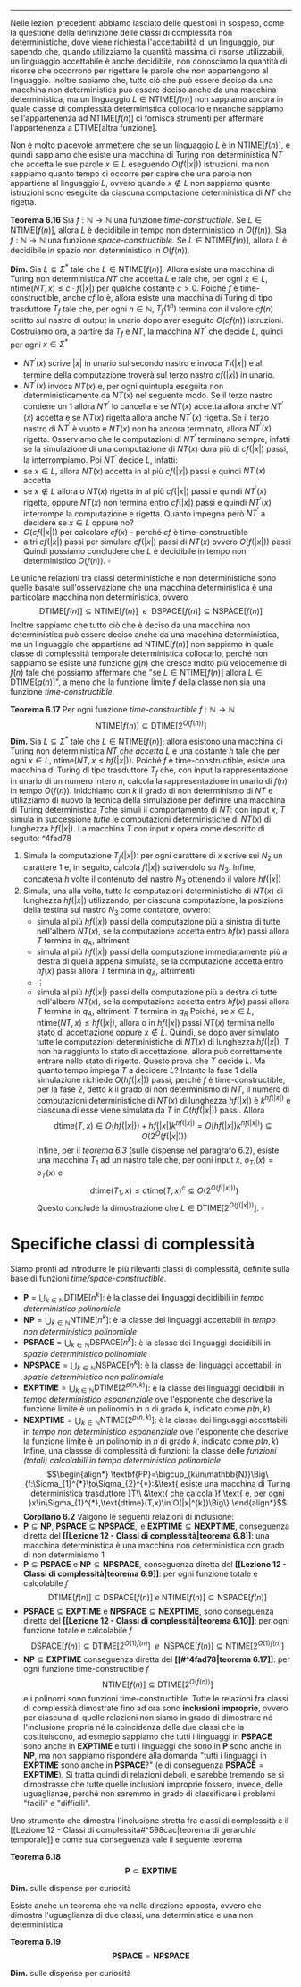 *********
Nelle lezioni precedenti abbiamo lasciato delle questioni in sospeso, come la questione della definizione delle classi di complessità non deterministiche, dove viene richiesta l'accettabilità di un linguaggio, pur sapendo che, quando utilizziamo la quantità massima di risorse utilizzabili, un linguaggio accettabile è anche decidibile, non conosciamo la quantità di risorse che occorrono per rigettare le parole che non appartengono al linguaggio. 
Inoltre sapiamo che, tutto ciò che può essere deciso da una macchina non deterministica può essere deciso anche da una macchina deterministica, ma un linguaggio $L\in\text{NTIME}[f(n)]$ non sappiamo ancora in quale classe di complessità deterministica collocarlo e neanche sappiamo se l'appartenenza ad $\text{NTIME}[f(n)]$ ci fornisca strumenti per affermare l'appartenenza a $\text{DTIME[altra funzione]}$. 

Non è molto piacevole ammettere che se un linguaggio $L$ è in $\text{NTIME}[f(n)]$, e quindi sappiamo che esiste una macchina di Turing non deterministica $NT$ che accetta le sue parole $x\in L$ eseguendo $O(f(|x|))$ istruzioni, ma non sappiamo quanto tempo ci occorre per capire che una parola non appartiene al linguaggio $L$, ovvero quando $x\not\in L$ non sappiamo quante istruzioni sono eseguite da ciascuna computazione deterministica di $NT$ che rigetta.

**Teorema 6.16**
Sia $f:\mathbb{N}\to\mathbb{N}$ una funzione *time-constructible*. Se $L\in\text{NTIME}[f(n)]$, allora $L$ è decidibile in tempo non deterministico in $O(f(n))$. 
Sia $f:\mathbb{N}\to\mathbb{N}$ una funzione *space-constructible*. Se $L\in\text{NTIME}[f(n)]$, allora $L$ è decidibile in spazio non deterministico in $O(f(n))$.

**Dim.**
Sia $L\subseteq \Sigma^{*}$ tale che $L\in\text{NTIME}[f(n)]$. Allora esiste una macchina di Turing non deterministica $NT$ che accetta $L$ e tale che, per ogni $x\in L$, $\text{ntime}(NT,x)\le c\cdot f(|x|)$ per qualche costante $c>0$. 
Poiché $f$ è time-constructible, anche $cf$ lo è, allora esiste una macchina di Turing di tipo trasduttore $T_{f}$ tale che, per ogni $n\in\mathbb{N}$, $T_{f}(1^{n})$ termina con il valore $cf(n)$ scritto sul nastro di output in unario dopo aver eseguito $O(cf(n))$ istruzioni. 
Costruiamo ora, a partire da $T_{f}$ e $NT$, la macchina $NT^{'}$ che decide $L$, quindi per ogni $x\in\Sigma^{*}$
- $NT^{'}(x)$ scrive $|x|$ in unario sul secondo nastro e invoca $T_{f}(|x|)$ e al termine della computazione troverà sul terzo nastro $cf(|x|)$ in unario.
- $NT^{'}(x)$ invoca $NT(x)$ e, per ogni quintupla eseguita non deterministicamente da $NT(x)$ nel seguente modo. Se il terzo nastro contiene un $1$ allora $NT^{'}$ lo cancella e se $NT(x)$ accetta allora anche $NT^{'}(x)$ accetta e se $NT(x)$ rigetta allora anche $NT^{'}(x)$ rigetta. Se il terzo nastro di $NT^{'}$ è vuoto e $NT(x)$ non ha ancora terminato, allora $NT^{'}(x)$ rigetta. 
Osserviamo che le computazioni di $NT^{'}$ terminano sempre, infatti se la simulazione di una computazione di $NT(x)$ dura più di $cf(|x|)$ passi, la interrompiamo. Poi $NT^{'}$ decide $L$, infatti: 
- se $x\in L$, allora $NT(x)$ accetta in al più $cf(|x|)$ passi e quindi $NT^{'}(x)$ accetta
- se $x\not\in L$ allora o $NT(x)$ rigetta in al più $cf(|x|)$ passi e quindi $NT^{'}(x)$ rigetta, oppure $NT(x)$ non termina entro $cf(|x|)$ passi e quindi $NT^{'}(x)$ interrompe la computazione e rigetta.
Quanto impegna però $NT^{'}$ a decidere se $x\in L$ oppure no?
- $O(cf(|x|))$ per calcolare $cf(x)$ - perché $cf$ è  time-constructible
- altri $cf(|x|)$ passi per simulare $cf(|x|)$ passi di $NT(x)$ ovvero $O(f(|x|))$ passi
Quindi possiamo concludere che $L$ è decidibile in tempo non deterministico $O(f(n))$. $\square$ 

Le uniche relazioni tra classi deterministiche e non deterministiche sono quelle basate sull'osservazione che una macchina deterministica è una particolare macchina non deterministica, ovvero $$\text{DTIME}[f(n)]\subseteq\text{NTIME}[f(n)]\:\:e\:\:\text{DSPACE}[f(n)]\subseteq\text{NSPACE}[f(n)]$$ Inoltre sappiamo che tutto ciò che è deciso da una macchina non deterministica può essere deciso anche da una macchina deterministica, ma un linguaggio che appartiene ad $\text{NTIME}[f(n)]$ non sappiamo in quale classe di complessità temporale deterministica collocarlo, perché non sappiamo se esiste una funzione $g(n)$ che cresce molto più velocemente di $f(n)$ tale che possiamo affermare che "se $L\in\text{NTIME}[f(n)]$ allora $L\in\text{DTIME}[g(n)]$", a meno che la funzione limite $f$ della classe non sia una funzione *time-constructible*.

**Teorema 6.17**
Per ogni funzione *time-constructible* $f:\mathbb{N}\to\mathbb{N}$ $$\text{NTIME}[f(n)]\subseteq\text{DTIME}[2^{O(f(n))}]$$
**Dim.**
Sia $L\subseteq\Sigma^{*}$ tale che $L\in\text{NTIME}[f(n)]$; allora esistono una macchina di Turing non deterministica *$NT$ che accetta $L$* e una costante $h$ tale che per ogni $x\in L$, $\text{ntime}(NT,x\leq hf(|x|))$. 
Poiché $f$ è time-constructible, esiste una macchina di Turing di tipo trasduttore $T_{f}$ che, con input la rappresentazione in unario di un numero intero $n$, calcola la rappresentazione in unario di $f(n)$ in tempo $O(f(n))$.
Inidchiamo con $k$ il grado di non determinismo di $NT$ e utilizziamo di nuovo la tecnica della simulazione per definire una macchina di Turing deterministica $T$che simuli il comportamento di $NT$: con input $x$, $T$ simula in successione *tutte* le computazioni deterministiche di $NT(x)$ di lunghezza $hf(|x|)$. 
La macchina $T$ con input $x$ opera come descritto di seguito:  ^4fad78
1. Simula la computazione $T_{f}(|x|)$: per ogni carattere di $x$ scrive sui $N_{2}$ un carattere $1$ e, in seguito, calcola $f(|x|)$ scrivendolo su $N_{3}$. Infine, concatena $h$ volte il contenuto del nastro $N_{3}$ ottenendo il valore $hf(|x|)$
2. Simula, una alla volta, tutte le computazioni deterministiche di $NT(x)$ di lunghezza $hf(|x|)$ utilizzando, per ciascuna computazione, la posizione della testina sul nastro $N_{3}$ come contatore, ovvero: 
	- simula al più $hf(|x|)$ passi della computazione più a sinistra di tutte nell'albero $NT(x)$, se la computazione accetta entro $hf(x)$ passi allora $T$ termina in $q_A$, altrimenti
	- simula al più $hf(|x|)$ passi della computazione immediatamente più a destra di quella appena simulata, se la computazione accetta entro $hf(x)$ passi allora $T$ termina in $q_A$, altrimenti
	- $\vdots$
	- simula al più $hf(|x|)$ passi della computazione più a destra di tutte nell'albero $NT(x)$, se la computazione accetta entro $hf(x)$ passi allora $T$ termina in $q_A$, altrimenti $T$ termina in $q_{R}$
Poiché, se $x\in L$, $\text{ntime}(NT,x)\leq hf(|x|)$, allora o in $hf(|x|)$ passi $NT(x)$ termina nello stato di accettazione oppure $x\not\in L$. Quindi, se dopo aver simulato tutte le computazioni deterministiche di $NT(x)$ di lunghezza $hf(|x|)$, $T$ non ha raggiunto lo stato di accettazione, allora può correttamente entrare nello stato di rigetto. Questo prova che $T$ decide $L$.
Ma quanto tempo impiega $T$ a decidere $L$?
Intanto la fase 1 della simulazione richiede $O(hf(|x|))$ passi, perché $f$ è time-constructible, per la fase 2, detto $k$ il grado di non determinismo di $NT$, il numero di computazioni deterministiche di $NT(x)$ di lunghezza $hf(|x|)$ è $k^{hf(|x|)}$ e ciascuna di esse viene simulata da $T$ in $O(hf(|x|))$ passi. Allora $$\text{dtime}(T,x)\in O(hf(|x|))+hf(|x|)k^{hf(|x|)}=O(hf(|x|)k^{hf(|x|)})\subseteq O(2^O(f(|x|)))$$
Infine, per il *teorema 6.3* (sulle dispense nel paragrafo 6.2), esiste una macchina $T_{1}$ ad un nastro tale che, per ogni input $x$, $o_{T_{1}}(x)=o_{T}(x)$ e $$\text{dtime}(T_{1},x)\leq\text{dtime}(T,x)^{c}\subseteq O(2^{O(f(|x|))})$$
Questo conclude la dimostrazione che $L\in\text{DTIME}[2^{O(f(|x|))}]$. $\square$

# Specifiche classi di complessità
Siamo pronti ad introdurre le più rilevanti classi di complessità, definite sulla base di funzioni *time/space-constructible*.
- $\textbf{P}=\bigcup_{k\in\mathbb{N}}\text{DTIME}[n^{k}]$: è la classe dei linguaggi decidibili in *tempo deterministico polinomiale*
- $\textbf{NP}=\bigcup_{k\in\mathbb{N}}\text{NTIME}[n^{k}]$: è la classe dei linguaggi accettabili in *tempo non deterministico polinomiale*
- $\textbf{PSPACE}=\bigcup_{k\in\mathbb{N}}\text{DSPACE}[n^{k}]$: è la classe dei linguaggi decidibili in *spazio deterministico polinomiale*
- $\textbf{NPSPACE}=\bigcup_{k\in\mathbb{N}}\text{NSPACE}[n^{k}]$: è la classe dei linguaggi accettabili in *spazio deterministico non polinomiale*
- $\textbf{EXPTIME}=\bigcup_{k\in\mathbb{N}}\text{DTIME}[2^{p(n,k)}]$: è la classe dei linguaggi decidibili in *tempo deterministico esponenziale* ove l'esponente che descrive la funzione limite è un polinomio in $n$ di grado $k$, indicato come $p(n,k)$
- $\textbf{NEXPTIME}=\bigcup_{k\in\mathbb{N}}\text{NTIME}[2^{p(n,k)}]$: è la classe dei linguaggi accettabili in *tempo non deterministico esponenziale* ove l'esponente che descrive la funzione limite è un polinomio in $n$ di grado $k$, indicato come $p(n,k)$
Infine, una classse di complessità di funzioni: la classe delle *funzioni (totali) calcolabili in tempo deterministico polinomiale* $$\begin{align*}
\textbf{FP}=\bigcup_{k\in\mathbb{N}}\Big\{f:\Sigma_{1}^{*}\to\Sigma_{2}^{*}:&\text{ esiste una macchina di Turing deterministica trasduttore }T\\
&\text{ che calcola }f \text{ e, per ogni }x\in\Sigma_{1}^{*},\text{dtime}(T,x)\in O(|x|^{k})\Big\} 
\end{align*}$$
**Corollario 6.2**
Valgono le seguenti relazioni di inclusione: 
- $\textbf{P}\subseteq\textbf{NP},\:\textbf{PSPACE}\subseteq\textbf{NPSPACE},\text{ e }\textbf{EXPTIME}\subseteq\textbf{NEXPTIME}$, conseguenza diretta del **[[Lezione 12 - Classi di complessità|teorema 6.8]]**: una macchina deterministica è una macchina non deterministica con grado di non determinismo $1$ 
- $\textbf{P}\subseteq\textbf{PSPACE}$ e $\textbf{NP}\subseteq\textbf{NPSPACE}$, conseguenza diretta del **[[Lezione 12 - Classi di complessità|teorema 6.9]]**: per ogni funzione totale e calcolabile $f$ $$\text{DTIME}[f(n)]\subseteq\text{DSPACE}[f(n)]\:e\:\text{NTIME}[f(n)]\subseteq\text{NSPACE}[f(n)]$$
- $\textbf{PSPACE}\subseteq\textbf{EXPTIME}$ e $\textbf{NPSPACE}\subseteq\textbf{NEXPTIME}$, sono conseguenza diretta del **[[Lezione 12 - Classi di complessità|teorema 6.10]]**: per ogni funzione totale e calcolabile $f$ $$\text{DSPACE}[f(n)]\subseteq\text{DTIME}[2^{O(1)f(n)}]\:\:e\:\:\text{NSPACE}[f(n)]\subseteq\text{NTIME}[2^{O(1)f(n)}]$$
- $\textbf{NP}\subseteq\textbf{EXPTIME}$ conseguenza diretta del **[[#^4fad78|teorema 6.17]]**: per ogni funzione time-constructible $f$ $$\text{NTIME}[f(n)]\subseteq\text{DTIME}[2^{O(f(n))}]$$ e i polinomi sono funzioni time-constructible.
Tutte le relazioni fra classi di complessità dimostrate fino ad ora sono **inclusioni improprie**, ovvero per ciascuna di quelle relazioni non siamo in grado di dimostrare né l'inclusione propria né la coincidenza delle due classi che la costituiscono, ad esmepio sappiamo che tutti i linguaggi in $\textbf{PSPACE}$ sono anche in $\textbf{EXPTIME}$ e tutti i linguaggi che sono in $\textbf{P}$ sono anche in $\textbf{NP}$, ma non sappiamo rispondere alla domanda "tutti i linguaggi in $\textbf{EXPTIME}$ sono anche in $\textbf{PSPACE}$?" (e di conseguenza $\textbf{PSPACE}=\textbf{EXPTIME}$).
Si tratta quindi di relazioni deboli, e sarebbe tremendo se si dimostrasse che tutte quelle inclusioni improprie fossero, invece, delle uguaglianze, perché non saremmo in grado di classificare i problemi "facili" e "difficili".

Uno strumento che dimostra l'inclusione stretta fra classi di complessità è il [[Lezione 12 - Classi di complessità#^598cac|teorema di gerarchia temporale]] e come sua conseguenza vale il seguente teorema

**Teorema 6.18**
$$\textbf{P}\subset\textbf{EXPTIME}$$

**Dim.** sulle dispense per curiosità

Esiste anche un teorema che va nella direzione opposta, ovvero che dimostra l'uguaglianza di due classi, una deterministica e una non deterministica

**Teorema 6.19**
$$\textbf{PSPACE}=\textbf{NPSPACE}$$

**Dim.** sulle dispense per curiosità